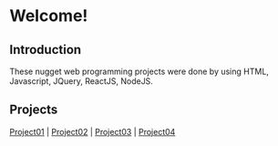         
# Welcome!


## Introduction
These nugget web programming projects were done by using HTML, Javascript, JQuery, ReactJS, NodeJS.


## Projects
[Project01](https://ashleyjhkoo.github.io/WebProgrammingWithJavascript/Project01_HTML/project01) | [Project02](https://ashleyjhkoo.github.io/WebProgrammingWithJavascript/Project02_Javascript/project02") | [Project03](https://ashleyjhkoo.github.io/WebProgrammingWithJavascript/Project03_JQuery-Calculator/project03) | [Project04](https://ashleyjhkoo.github.io/WebProgrammingWithJavascript/Project04_ReactJS/project04)
